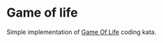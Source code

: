 Game of life
============

Simple implementation of [Game Of Life](http://en.wikipedia.org/wiki/Conway%27s_Game_of_Life) coding kata.

